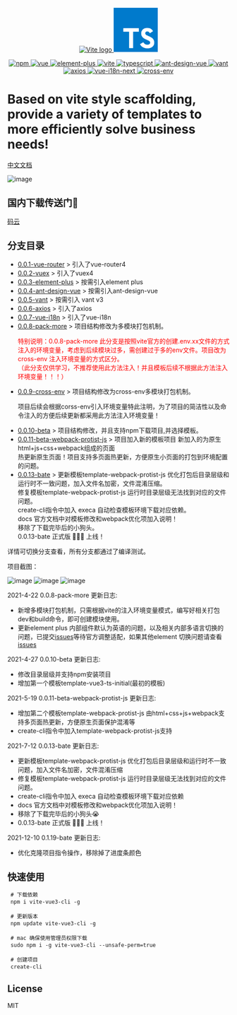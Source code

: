 <p align="center">
      <a href="https://vitejs.dev" target="_blank" rel="noopener noreferrer">
               <img width="100" src="https://vitejs.dev/logo.svg" alt="Vite logo">
      </a>
       <a href="https://www.tslang.cn/" target="_blank" rel="noopener noreferrer">
                 <img width="100" src="https://raw.githubusercontent.com/github/explore/80688e429a7d4ef2fca1e82350fe8e3517d3494d/topics/typescript/typescript.png" alt="Ts logo">
               </a>
</p>

<p align="center">
    <a href="https://www.npmjs.com/package/vite-vue3-cli">
        <img src="https://img.shields.io/badge/npm-0.0.10-brightgreen.svg" alt="npm">
    </a>
    <a href="https://github.com/vuejs/vue-next">
        <img src="https://img.shields.io/badge/vue3-3.0.5-brightgreen.svg" alt="vue">
    </a>
    <a href="https://github.com/element-plus/element-plus">
        <img src="https://img.shields.io/badge/elementPlus-1.0.2beta.40-brightgreen.svg" alt="element-plus">
    </a>
    <a href="https://github.com/vitejs/vite">
        <img src="https://img.shields.io/badge/vite-2.2.1-brightgreen.svg" alt="vite">
    </a>
    <a href="https://github.com/microsoft/TypeScript">
        <img src="https://img.shields.io/badge/typescript-4.1.3-brightgreen.svg" alt="typescript">
    </a>
    <a href="https://github.com/vueComponent/ant-design-vue">
        <img src="https://img.shields.io/badge/antDesignVue-2.1.2-brightgreen.svg" alt="ant-design-vue">
    </a>
    <a href="https://github.com/youzan/vant">
        <img src="https://img.shields.io/badge/vant-3.0.13-brightgreen.svg" alt="vant">
    </a>
    <br/>
    <a href="https://github.com/axios/axios">
        <img src="https://img.shields.io/badge/axios-0.21.1-brightgreen.svg" alt="axios">
    </a>
    <a href="https://github.com/intlify/vue-i18n-next">
        <img src="https://img.shields.io/badge/vueI18n-9.1.6-brightgreen.svg" alt="vue-i18n-next">
    </a>
    <a href="https://github.com/kentcdodds/cross-env">
        <img src="https://img.shields.io/badge/crossEnv-7.0.3-brightgreen.svg" alt="cross-env">
    </a>
    
</p>

# Based on vite style scaffolding, provide a variety of templates to more efficiently solve business needs!  

<a href="https://wushijiang.cn/vue3-vite-cli/">中文文档</a>  
 
![image](https://user-images.githubusercontent.com/38801556/125270634-6eb79500-e33c-11eb-89d1-597f8c21f53c.png)  


## 国内下载传送门🎉

<a href="https://gitee.com/wushijiang13/vue3-vite-cli">码云</a>  


## 分支目录
    
<ul>
    <li>
    <a href="https://github.com/wushijiang13/vue3-vite-cli/tree/0.0.1-vue-router">0.0.1-vue-router</a> >  引入了vue-router4
    </li>
    <li>
    <a href="https://github.com/wushijiang13/vue3-vite-cli/tree/0.0.2-vuex">0.0.2-vuex</a> > 引入了vuex4
    </li>
    <li>
    <a href="https://github.com/wushijiang13/vue3-vite-cli/tree/0.0.3-element-plus">0.0.3-element-plus</a> > 按需引入element plus
    </li>
    <li>
    <a href="https://github.com/wushijiang13/vue3-vite-cli/tree/0.0.4-ant-design-vue">0.0.4-ant-design-vue</a> > 按需引入ant-design-vue
    </li>
    <li>
    <a href="https://github.com/wushijiang13/vue3-vite-cli/tree/0.0.5-vant">0.0.5-vant</a> > 按需引入 vant v3
    </li>
     <li>
     <a href="https://github.com/wushijiang13/vue3-vite-cli/tree/0.0.6-axios">0.0.6-axios</a> > 引入了axios
     </li>
     <li>
     <a href="https://github.com/wushijiang13/vue3-vite-cli/tree/0.0.7-vue-i18n">0.0.7-vue-i18n</a> > 引入了vue-i18n
     </li>
      <li>
      <a href="https://github.com/wushijiang13/vue3-vite-cli/tree/0.0.8-pack-more">0.0.8-pack-more</a> > 项目结构修改为多模块打包机制。
       <p style="color: red;">特别说明：0.0.8-pack-more 此分支是按照vite官方的创建.env.xx文件的方式注入的环境变量，考虑到后续模块过多，需创建过于多的env文件。项目改为 cross-env 注入环境变量的方式区分。  
       <br/>（此分支仅供学习，不推荐使用此方法注入！并且模板后续不根据此方法注入环境变量！！！）</p>  
      </li>
       <li>
       <a href="https://github.com/wushijiang13/vue3-vite-cli/tree/0.0.9-cross-env">0.0.9-cross-env</a> > 项目结构修改为cross-env多模块打包机制。
       <p>项目后续会根据corss-env引入环境变量特此注明，为了项目的简洁性以及命令注入的方便后续更新都采用此方法注入环境变量！</p>
     </li>
     <li>
     <a href="https://github.com/wushijiang13/vue3-vite-cli/tree/0.0.10-beta">0.0.10-beta</a> > 项目结构修改，并且支持npm下载项目,并选择模板。
     </li>
     <li>
     <a href="https://github.com/wushijiang13/vue3-vite-cli/tree/0.0.11-beta-webpack-protist-js">0.0.11-beta-webpack-protist-js</a> > 项目加入新的模板项目 新加入的为原生html+js+css+webpack组成的页面
     <br/>热更新原生页面！项目支持多页面热更新，方便原生小页面的打包到环境配置的问题。
     </li>
      <li>
      <a href="https://github.com/wushijiang13/vue3-vite-cli/tree/0.0.13-bate">0.0.13-bate</a> > 
       更新模板template-webpack-protist-js 优化打包后目录层级和运行时不一致问题，加入文件名加密，文件混淆压缩。 <br/>
       修复模板template-webpack-protist-js 运行时目录层级无法找到对应的文件问题。 <br/>
       create-cli指令中加入 execa 自动检查模板环境下载对应依赖。 <br/>
       docs 官方文档中对模板修改和webpack优化项加入说明！ <br/>
       移除了下载完毕后的小狗头。<br/>
       0.0.13-bate 正式版 🎉🎉🎉 上线！<br/>
      </li>
     
</ul> 

详情可切换分支查看，所有分支都通过了编译测试。

项目截图：  

![image](https://user-images.githubusercontent.com/38801556/115701761-b01e5100-a39a-11eb-856c-f4f1b02d8c2c.png)
![image](https://user-images.githubusercontent.com/38801556/115701661-98df6380-a39a-11eb-8b23-891e38510b68.png)
![image](https://user-images.githubusercontent.com/38801556/115701833-c9bf9880-a39a-11eb-8dba-ee479cab71aa.png)

2021-4-22 0.0.8-pack-more 更新日志:  
<ul>
    <li>新增多模块打包机制，只需根据vite的注入环境变量模式，编写好相关打包dev和build命令，即可创建模块使用。</li>
    <li>更新element plus 内部组件默认为英语的问题，以及相关内部多语言切换的问题，已提交<a href="https://github.com/element-plus/element-plus/issues/1883">issues</a>等待官方调整适配，如果其他element 切换问题请查看<a href="https://github.com/element-plus/element-plus/issues/1883">issues</a></li>
</ul>
2021-4-27 0.0.10-beta 更新日志:
<ul>
    <li>修改目录层级并支持npm安装项目</li>
    <li>增加第一个模板template-vue3-ts-initial(最初的模板)</li>
</ul>
2021-5-19 0.0.11-beta-webpack-protist-js 更新日志:
<ul>
    <li>增加第二个模板template-webpack-protist-js 由html+css+js+webpack支持多页面热更新，方便原生页面保护混淆等</li>
    <li>create-cli指令中加入template-webpack-protist-js支持</li>
</ul>
2021-7-12 0.0.13-bate 更新日志:
<ul>
    <li>更新模板template-webpack-protist-js 优化打包后目录层级和运行时不一致问题，加入文件名加密，文件混淆压缩</li>
    <li>修复模板template-webpack-protist-js 运行时目录层级无法找到对应的文件问题。</li>
    <li>create-cli指令中加入 execa 自动检查模板环境下载对应依赖</li>
    <li>docs 官方文档中对模板修改和webpack优化项加入说明！</li>
    <li>移除了下载完毕后的小狗头😭</li>
    <li>0.0.13-bate 正式版 🎉🎉🎉 上线！</li>
</ul>
2021-12-10 0.1.19-bate 更新日志:
<ul>
    <li>优化克隆项目指令操作，移除掉了进度条颜色</li>
</ul>


## 快速使用

```
 # 下载依赖
 npm i vite-vue3-cli -g

 # 更新版本
 npm update vite-vue3-cli -g

 # mac 确保使用管理员权限下载
 sudo npm i -g vite-vue3-cli --unsafe-perm=true 
 
 # 创建项目
 create-cli 
```

## License

MIT


